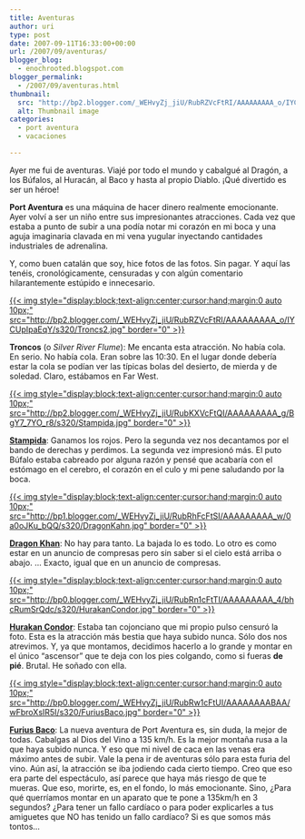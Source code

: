 ```yaml
---
title: Aventuras
author: uri
type: post
date: 2007-09-11T16:33:00+00:00
url: /2007/09/aventuras/
blogger_blog:
  - enochrooted.blogspot.com
blogger_permalink:
  - /2007/09/aventuras.html
thumbnail:
  src: "http://bp2.blogger.com/_WEHvyZj_jiU/RubRZVcFtRI/AAAAAAAAA_o/IYCUpIpaEqY/s320/Troncs2.jpg"
  alt: Thumbnail image
categories:
  - port aventura
  - vacaciones

---
```

Ayer me fui de aventuras. Viajé por todo el mundo y cabalgué al Dragón, a los Búfalos, al Huracán, al Baco y hasta al propio Diablo. ¡Qué divertido es ser un héroe!

<span style="font-weight:bold;">Port Aventura</span> es una máquina de hacer dinero realmente emocionante. Ayer volví a ser un niño entre sus impresionantes atracciones. Cada vez que estaba a punto de subir a una podía notar mi corazón en mi boca y una aguja imaginaria clavada en mi vena yugular inyectando cantidades industriales de adrenalina.

Y, como buen catalán que soy, hice fotos de las fotos. Sin pagar. Y aquí las tenéis, cronológicamente, censuradas y con algún comentario hilarantemente estúpido e innecesario.

[{{< img style="display:block;text-align:center;cursor:hand;margin:0 auto 10px;" src="http://bp2.blogger.com/_WEHvyZj_jiU/RubRZVcFtRI/AAAAAAAAA_o/IYCUpIpaEqY/s320/Troncs2.jpg" border="0" >}}][1]

<span style="font-weight:bold;">Troncos</span> (o <span style="font-style:italic;">Silver River Flume</span>): Me encanta esta atracción. No había cola. En serio. No había cola. Eran sobre las 10:30. En el lugar donde debería estar la cola se podían ver las típicas bolas del desierto, de mierda y de soledad. Claro, estábamos en Far West.

[{{< img style="display:block;text-align:center;cursor:hand;margin:0 auto 10px;" src="http://bp2.blogger.com/_WEHvyZj_jiU/RubKXVcFtQI/AAAAAAAAA_g/BgY7_7YO_r8/s320/Stampida.jpg" border="0" >}}][2]

<span style="font-weight:bold;"><a href="http://en.wikipedia.org/wiki/Stampida">Stampida</a></span>: Ganamos los rojos. Pero la segunda vez nos decantamos por el bando de derechas y perdimos. La segunda vez impresionó más. El puto Búfalo estaba cabreado por alguna razón y pensé que acabaría con el estómago en el cerebro, el corazón en el culo y mi pene saludando por la boca.

[{{< img style="display:block;text-align:center;cursor:hand;margin:0 auto 10px;" src="http://bp1.blogger.com/_WEHvyZj_jiU/RubRhFcFtSI/AAAAAAAAA_w/0a0oJKu_bQQ/s320/DragonKahn.jpg" border="0" >}}][3]

<span style="font-weight:bold;"><a href="http://en.wikipedia.org/wiki/Dragon_Khan">Dragon Khan</a></span>: No hay para tanto. La bajada lo es todo. Lo otro es como estar en un anuncio de compresas pero sin saber si el cielo está arriba o abajo. &#8230; Exacto, igual que en un anuncio de compresas.

[{{< img style="display:block;text-align:center;cursor:hand;margin:0 auto 10px;" src="http://bp0.blogger.com/_WEHvyZj_jiU/RubRn1cFtTI/AAAAAAAAA_4/bhcRumSrQdc/s320/HurakanCondor.jpg" border="0" >}}][4]

<span style="font-weight:bold;"><a href="http://en.wikipedia.org/wiki/Hurakan_Condor">Hurakan Condor</a></span>: Estaba tan cojonciano que mi propio pulso censuró la foto. Esta es la atracción más bestia que haya subido nunca. Sólo dos nos atrevimos. Y, ya que montamos, decidimos hacerlo a lo grande y montar en el único &#8220;ascensor&#8221; que te deja con los pies colgando, como si fueras <span style="font-weight:bold;">de pié</span>. Brutal. He soñado con ella.

[{{< img style="display:block;text-align:center;cursor:hand;margin:0 auto 10px;" src="http://bp0.blogger.com/_WEHvyZj_jiU/RubRw1cFtUI/AAAAAAAABAA/wFbroXsIR5I/s320/FuriusBaco.jpg" border="0" >}}][5]

<span style="font-weight:bold;"><a href="http://en.wikipedia.org/wiki/Furius_Baco">Furius Baco</a></span>: La nueva aventura de Port Aventura es, sin duda, la mejor de todas. Cabalgas al Dios del Vino a 135 km/h. Es la mejor montaña rusa a la que haya subido nunca. Y eso que mi nivel de caca en las venas era máximo antes de subir. Vale la pena ir de aventuras sólo para esta furia del vino. Aún así, la atracción se iba jodiendo cada cierto tiempo. Creo que eso era parte del espectáculo, así parece que haya más riesgo de que te mueras. Que eso, morirte, es, en el fondo, lo más emocionante. Sino, ¿Para qué querríamos montar en un aparato que te pone a 135km/h en 3 segundos? ¿Para tener un fallo cardíaco o para poder explicarles a tus amiguetes que NO has tenido un fallo cardíaco? Si es que somos más tontos&#8230;

 [1]: http://bp2.blogger.com/_WEHvyZj_jiU/RubRZVcFtRI/AAAAAAAAA_o/IYCUpIpaEqY/s1600-h/Troncs2.jpg
 [2]: http://bp2.blogger.com/_WEHvyZj_jiU/RubKXVcFtQI/AAAAAAAAA_g/BgY7_7YO_r8/s1600-h/Stampida.jpg
 [3]: http://bp1.blogger.com/_WEHvyZj_jiU/RubRhFcFtSI/AAAAAAAAA_w/0a0oJKu_bQQ/s1600-h/DragonKahn.jpg
 [4]: http://bp0.blogger.com/_WEHvyZj_jiU/RubRn1cFtTI/AAAAAAAAA_4/bhcRumSrQdc/s1600-h/HurakanCondor.jpg
 [5]: http://bp0.blogger.com/_WEHvyZj_jiU/RubRw1cFtUI/AAAAAAAABAA/wFbroXsIR5I/s1600-h/FuriusBaco.jpg